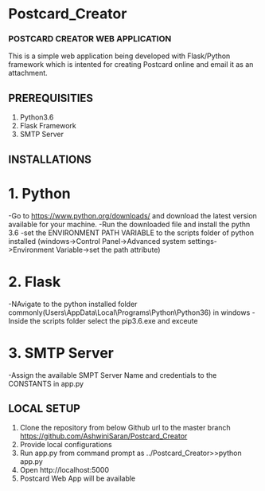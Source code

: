 # Postcard_Creator
### POSTCARD CREATOR WEB APPLICATION

This is a simple web application being developed with Flask/Python framework which is intented for creating Postcard online and email it as an attachment.

## PREREQUISITIES
1. Python3.6
2. Flask Framework
3. SMTP Server

## INSTALLATIONS
# 1. Python 

-Go to https://www.python.org/downloads/ and download the latest version available for your machine.
-Run the downloaded file and install the pythn 3.6
-set the ENVIRONMENT PATH VARIABLE to the scripts folder of python installed
(windows->Control Panel->Advanced system settings->Environment Variable->set the path attribute)

# 2. Flask
-NAvigate to the python installed folder commonly(Users\AppData\Local\Programs\Python\Python36) in windows
-Inside the scripts folder select the pip3.6.exe and exceute

# 3. SMTP Server
-Assign the available SMPT Server Name and credentials to the CONSTANTS in app.py

## LOCAL SETUP
1. Clone the repository from below Github url to the master branch 
https://github.com/AshwiniSaran/Postcard_Creator
2. Provide local configurations 
3. Run app.py from command prompt as ../Postcard_Creator>>python app.py
4. Open http://localhost:5000 
5. Postcard Web App will be available


